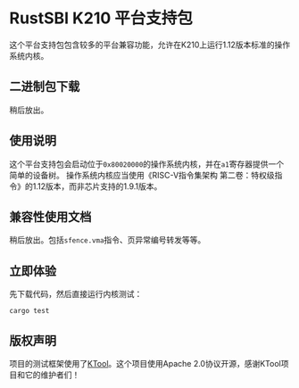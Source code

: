 # RustSBI K210 平台支持包

这个平台支持包包含较多的平台兼容功能，允许在K210上运行1.12版本标准的操作系统内核。

## 二进制包下载

稍后放出。

## 使用说明

这个平台支持包会启动位于`0x80020000`的操作系统内核，并在`a1`寄存器提供一个简单的设备树。
操作系统内核应当使用《RISC-V指令集架构 第二卷：特权级指令》的1.12版本，而非芯片支持的1.9.1版本。

## 兼容性使用文档

稍后放出。包括`sfence.vma`指令、页异常编号转发等等。

## 立即体验

先下载代码，然后直接运行内核测试：

```
cargo test
```

## 版权声明

项目的测试框架使用了[KTool](https://github.com/loboris/ktool)。这个项目使用Apache 2.0协议开源，感谢KTool项目和它的维护者们！
